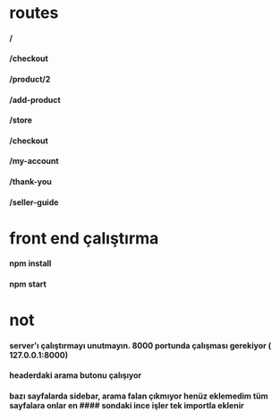 
# routes

#### /
#### /checkout
#### /product/2 
#### /add-product
#### /store
#### /checkout
#### /my-account
#### /thank-you
#### /seller-guide


# front end çalıştırma
#### npm install
#### npm start

# not
#### server'ı çalıştırmayı unutmayın. 8000 portunda  çalışması gerekiyor ( 127.0.0.1:8000)
#### headerdaki arama butonu çalışıyor 
#### bazı sayfalarda sidebar, arama falan çıkmıyor henüz eklemedim tüm sayfalara onlar en #### sondaki ince işler tek importla eklenir